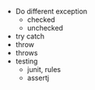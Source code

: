 - Do different exception
    - checked
    - unchecked
- try catch
- throw
- throws
- testing
    - junit, rules
    - assertj